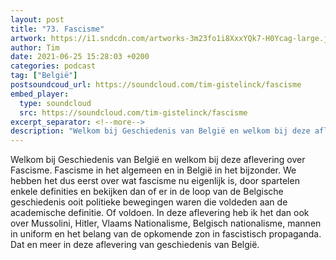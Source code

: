 ```yaml
---
layout: post
title: "73. Fascisme"
artwork: https://i1.sndcdn.com/artworks-3m23fo1i8XxxYQk7-H0Ycag-large.jpg
author: Tim
date: 2021-06-25 15:28:03 +0200
categories: podcast
tag: ["België"]
postsoundcoud_url: https://soundcloud.com/tim-gistelinck/fascisme
embed_player:
  type: soundcloud
  src: https://soundcloud.com/tim-gistelinck/fascisme
excerpt_separator: <!--more-->
description: "Welkom bij Geschiedenis van België en welkom bij deze aflevering over Fascisme."
---
```

Welkom bij Geschiedenis van België en welkom bij deze aflevering over Fascisme. Fascisme in het algemeen en in België in het bijzonder. We hebben het dus eerst over wat fascisme nu eigenlijk is, door spartelen enkele definities en bekijken dan of er in de loop van de Belgische geschiedenis ooit politieke bewegingen waren die voldeden aan de academische definitie. Of voldoen. In deze aflevering heb ik het dan ook over Mussolini, Hitler, Vlaams Nationalisme, Belgisch nationalisme, mannen in uniform en het belang van de opkomende zon in fascistisch propaganda. Dat en meer in deze aflevering van geschiedenis van België.